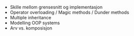 - Skille mellom grensesnitt og implementasjon
- Operator overloading / Magic methods / Dunder methods
- Multiple inheritance
- Modelling OOP systems
- Arv vs. komposisjon

